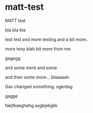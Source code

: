 # matt-test
MATT test

bla bla bla

test test and more testing
and a bit more..

more tony blah
bit more from me 

gagegg

and some more and some

and then some more...
blaaaaah


Gav changed something.
sgerdsg

gagge



fakjfkaeghehg
asgkjekgkk
